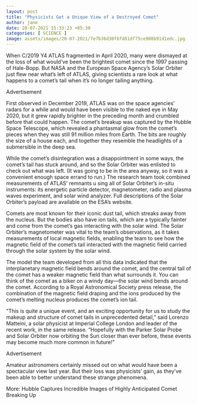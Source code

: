 ```yaml
---
layout: post
title: "Physicists Get a Unique View of a Destroyed Comet"
author: jane 
date: 20-07-2021 15:33:23 +05:30 
categories: [ SCIENCE ] 
image: assets/images/20-07-2021/7e7b36d30f6fd61df75ce908b91d1edc.jpg
---
```

When C/2019 Y4 ATLAS fragmented in April 2020, many were dismayed at the loss of what would’ve been the brightest comet since the 1997 passing of Hale-Bopp. But NASA and the European Space Agency’s Solar Orbiter just flew near what’s left of ATLAS, giving scientists a rare look at what happens to a comet’s tail when it’s no longer tailing anything.



Advertisement

First observed in December 2019, ATLAS was on the space agencies’ radars for a while and would have been visible to the naked eye in May 2020, but it grew rapidly brighter in the preceding month and crumbled before that could happen. The comet’s breakup was captured by the Hubble Space Telescope, which revealed a phantasmal glow from the comet’s pieces when they was still 91 million miles from Earth. The bits are roughly the size of a house each, and together they resemble the headlights of a submersible in the deep sea.



While the comet’s disintegration was a disappointment in some ways, the comet’s tail has stuck around, and so the Solar Orbiter was enlisted to check out what was left. (It was going to be in the area anyway, so it was a convenient enough space errand to run.) The research team took combined measurements of ATLAS’ remnants u sing all of Solar Orbiter’s in-situ instruments: its energetic particle detector, magnetometer, radio and plasma waves experiment, and solar wind analyzer. Full descriptions of the Solar Orbiter’s payload are available on the ESA’s website.



Comets are most known for their iconic dust tail, which streaks away from the nucleus. But the bodies also have ion tails, which are a typically fainter and come from the comet’s gas interacting with the solar wind. The Solar Orbiter’s magnetometer was vital to the team’s observations, as it takes measurements of local magnetic fields, enabling the team to see how the magnetic field of the comet’s tail interacted with the magnetic field carried through the solar system by the solar wind.



The model the team developed from all this data indicated that the interplanetary magnetic field bends around the comet, and the central tail of the comet has a weaker magnetic field than what surrounds it. You can think of the comet as a biker on a windy day—the solar wind bends around the comet. According to a Royal Astronomical Society press release, the combination of the magnetic field draping and the ions produced by the comet’s melting nucleus produces the comet’s ion tail.



“This is quite a unique event, and an exciting opportunity for us to study the makeup and structure of comet tails in unprecedented detail,” said Lorenzo Matteini, a solar physicist at Imperial College London and leader of the recent work, in the same release. “Hopefully with the Parker Solar Probe and Solar Orbiter now orbiting the Sun closer than ever before, these events may become much more common in future!”



Advertisement

Amateur astronomers certainly missed out on what would have been a spectacular view last year. But their loss was physicists’ gain, as they’ve been able to better understand these strange phenomena.



More: Hubble Captures Incredible Images of Highly Anticipated Comet Breaking Up